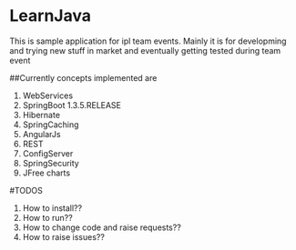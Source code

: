 # LearnJava

This is sample application for ipl team events. Mainly it is for developming and trying new stuff in market and eventually getting tested
during team event

##Currently concepts implemented are

1. WebServices
2. SpringBoot 1.3.5.RELEASE
3. Hibernate
4. SpringCaching
5. AngularJs
6. REST
7. ConfigServer
8. SpringSecurity
9. JFree charts

#TODOS
1. How to install??
2. How to run??
3. How to change code and raise requests??
4. How to raise issues??
